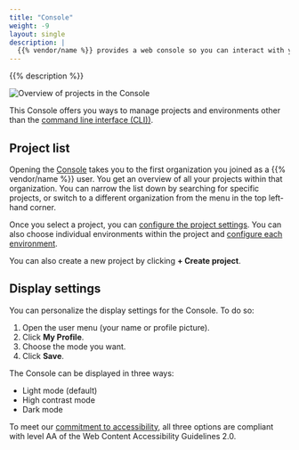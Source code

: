 ```yaml
---
title: "Console"
weight: -9
layout: single
description: |
  {{% vendor/name %}} provides a web console so you can interact with your projects and manage your environments.
---
```


{{% description %}}

![Overview of projects in the Console](/images/console/upsun-console-main-view.png "0.6")

This Console offers you ways to manage projects and environments other than the [command line interface (CLI))](../cli/_index.md).

## Project list

Opening the [Console](https://console.upsun.com) takes you to the first organization you joined  as a
{{% vendor/name %}} user.
You get an overview of all your projects within that organization.
You can narrow the list down by searching for specific projects,
or switch to a different organization from the menu in the top left-hand corner.

Once you select a project, you can [configure the project settings](/administration/web/configure-project.md).
You can also choose individual environments within the project and [configure each environment](/administration/web/configure-environment.md).

You can also create a new project by clicking **+ Create project**.

## Display settings

You can personalize the display settings for the Console.
To do so:

1. Open the user menu (your name or profile picture).
2. Click **My Profile**.
3. Choose the mode you want.
4. Click **Save**.

The Console can be displayed in three ways:

* Light mode (default)
* High contrast mode
* Dark mode

To meet our [commitment to accessibility](https://upsun.com/trust-center/legal/),
all three options are compliant with level AA of the Web Content Accessibility Guidelines 2.0.
